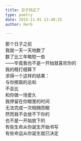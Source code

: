 ```yaml
---  
title: 日子将近了  
type: poetry  
date: 2015-11-01 13:48:25  
author: Herb  

---  
```

那个日子之前  
我就一天一天地数了  
数了比三年略短一些  
——毕竟我也不是一开始就喜欢你的    
我的精打细算下  
求得一个这样的结果：  
与你擦肩的总和  
不会比  
和你做一场爱久  
我停留在你眼里的时间  
无法完成一次相拥而眠    
然而我不会放不下你的  
也不是一开始放下的  
有些生命从你诞生开始书写  
有些命运从你诞生就已决定
